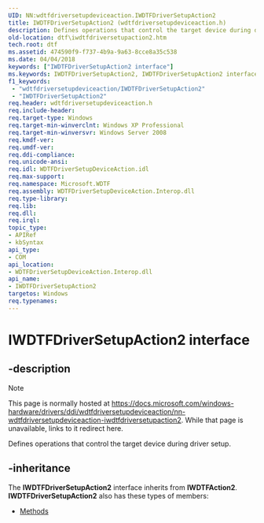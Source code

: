 ```yaml
---
UID: NN:wdtfdriversetupdeviceaction.IWDTFDriverSetupAction2
title: IWDTFDriverSetupAction2 (wdtfdriversetupdeviceaction.h)
description: Defines operations that control the target device during driver setup.
old-location: dtf\iwdtfdriversetupaction2.htm
tech.root: dtf
ms.assetid: 474590f9-f737-4b9a-9a63-8cce8a35c538
ms.date: 04/04/2018
keywords: ["IWDTFDriverSetupAction2 interface"]
ms.keywords: IWDTFDriverSetupAction2, IWDTFDriverSetupAction2 interface [Windows Device Testing Framework], IWDTFDriverSetupAction2 interface [Windows Device Testing Framework],described, Microsoft.WDTF.IWDTFDriverSetupAction2, dtf.iwdtfdriversetupaction2, wdtfdriversetupdeviceaction/IWDTFDriverSetupAction2
f1_keywords:
 - "wdtfdriversetupdeviceaction/IWDTFDriverSetupAction2"
 - "IWDTFDriverSetupAction2"
req.header: wdtfdriversetupdeviceaction.h
req.include-header: 
req.target-type: Windows
req.target-min-winverclnt: Windows XP Professional
req.target-min-winversvr: Windows Server 2008
req.kmdf-ver: 
req.umdf-ver: 
req.ddi-compliance: 
req.unicode-ansi: 
req.idl: WDTFDriverSetupDeviceAction.idl
req.max-support: 
req.namespace: Microsoft.WDTF
req.assembly: WDTFDriverSetupDeviceAction.Interop.dll
req.type-library: 
req.lib: 
req.dll: 
req.irql: 
topic_type:
- APIRef
- kbSyntax
api_type:
- COM
api_location:
- WDTFDriverSetupDeviceAction.Interop.dll
api_name:
- IWDTFDriverSetupAction2
targetos: Windows
req.typenames: 
---
```


# IWDTFDriverSetupAction2 interface


## -description

> [!NOTE]
> This page is normally hosted at https://docs.microsoft.com/windows-hardware/drivers/ddi/wdtfdriversetupdeviceaction/nn-wdtfdriversetupdeviceaction-iwdtfdriversetupaction2. While that page is unavailable, links to it redirect here.


Defines operations that control the target device during driver setup.


## -inheritance

The <b xmlns:loc="http://microsoft.com/wdcml/l10n">IWDTFDriverSetupAction2</b> interface inherits from <b>IWDTFAction2</b>. <b>IWDTFDriverSetupAction2</b> also has these types of members:
<ul>
<li><a href="https://docs.microsoft.com/">Methods</a></li>
</ul>

